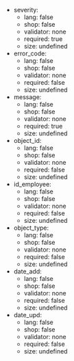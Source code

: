  * severity:
    * lang: false
    * shop: false
    * validator: none
    * required: true
    * size: undefined
 * error_code:
    * lang: false
    * shop: false
    * validator: none
    * required: false
    * size: undefined
 * message:
    * lang: false
    * shop: false
    * validator: none
    * required: true
    * size: undefined
 * object_id:
    * lang: false
    * shop: false
    * validator: none
    * required: false
    * size: undefined
 * id_employee:
    * lang: false
    * shop: false
    * validator: none
    * required: false
    * size: undefined
 * object_type:
    * lang: false
    * shop: false
    * validator: none
    * required: false
    * size: undefined
 * date_add:
    * lang: false
    * shop: false
    * validator: none
    * required: false
    * size: undefined
 * date_upd:
    * lang: false
    * shop: false
    * validator: none
    * required: false
    * size: undefined
